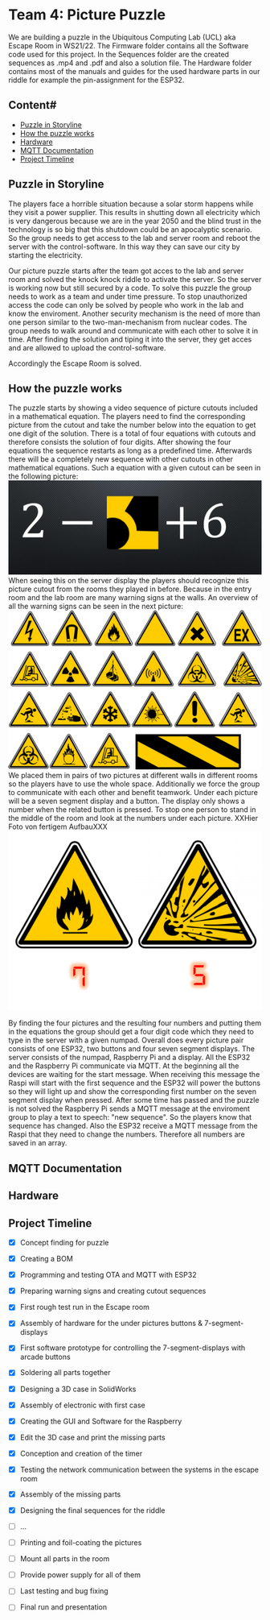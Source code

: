 # Team 4: Picture Puzzle #
We are building a puzzle in the Ubiquitous Computing Lab (UCL) aka Escape Room in WS21/22.
The Firmware folder contains all the Software code used for this project. 
In the Sequences folder are the created sequences as .mp4 and .pdf and also a solution file.
The Hardware folder contains most of the manuals and guides for the used hardware parts in our riddle for example the pin-assignment for the ESP32.

## Content#
* [Puzzle in Storyline](#1)
* [How the puzzle works](#2)
* [Hardware](#3)
* [MQTT Documentation](#4)
* [Project Timeline](#5)


## Puzzle in Storyline <a name="1"></a>
The players face a horrible situation because a solar storm happens while they visit a power supplier. This results in shutting down all electricity which is very dangerous because we are in the year 2050 and the blind trust in the technology is so big that this shutdown could be an apocalyptic scenario.
So the group needs to get access to the lab and server room and reboot the server with the control-software. In this way they can save our city by starting the electricity. 

Our picture puzzle starts after the team got acces to the lab and server room and solved the knock knock riddle to activate the server. So the server is working now but still secured by a code. To solve this puzzle the group needs to work as a team and under time pressure.
To stop unauthorized access the code can only be solved by people who work in the lab and know the enviroment. Another security mechanism is the need of more than one person similar to the two-man-mechanism from nuclear codes. The group needs to walk around and communicate with each other to solve it in time. 
After finding the solution and tiping it into the server, they get acces and are allowed to upload the control-software. 

Accordingly the Escape Room is solved. 
  

## How the puzzle works<a name="2"></a>
The puzzle starts by showing a video sequence of picture cutouts included in a mathematical equation. The players need to find the corresponding picture from the cutout and take the number below into the equation to get one digit of the solution. There is a total of four equations with cutouts and therefore consists the solution of four digits.
After showing the four equations the sequence restarts as long as a predefined time. Afterwards there will be a completely new sequence with other cutouts in other mathematical equations. Such a equation with a given cutout can be seen in the following picture:
<img src="https://github.com/ubilab-ws21/puzzle-4/blob/main/Sequences/demo-sequence.PNG">
When seeing this on the server display the players should recognize this picture cutout from the rooms they played in before. Because in the entry room and the lab room are many warning signs at the walls. An overview of all the warning signs can be seen in the next picture:
<img src="https://github.com/ubilab-ws21/puzzle-4/blob/main/Sequences/warning-signs.svg">
We placed them in pairs of two pictures at different walls in different rooms so the players have to use the whole space. Additionally we force the group to communicate with each other and benefit teamwork.
Under each picture will be a seven segment display and a button. The display only shows a number when the related button is pressed. To stop one person to stand in the middle of the room and look at the numbers under each picture.
XXHier Foto von fertigem AufbauXXX
<img src="https://github.com/ubilab-ws21/puzzle-4/blob/main/Sequences/demo-sign.png">

By finding the four pictures and the resulting four numbers and putting them in the equations the group should get a four digit code which they need to type in the server with a given numpad.
Overall does every picture pair consists of one ESP32, two buttons and four seven segment displays. The server consists of the numpad, Raspberry Pi and a display. All the ESP32 and the Raspberry Pi communicate via MQTT.
At the beginning all the devices are waiting for the start message. When receiving this message the Raspi will start with the first sequence and the ESP32 will power the buttons so they will light up and show the corresponding first number on the seven segment display when pressed. 
After some time has passed and the puzzle is not solved the Raspberry Pi sends a MQTT message at the enviroment group to play a text to speech: "new sequence". So the players know that sequence has changed. Also the ESP32 receive a MQTT message from the Raspi that they need to change the numbers. 
Therefore all numbers are saved in an array. 


## MQTT Documentation <a name="3"></a>


## Hardware <a name="4"></a>


## Project Timeline <a name="5"></a>
- [x] Concept finding for puzzle
- [x] Creating a BOM
- [x] Programming and testing OTA and MQTT with ESP32
- [x] Preparing warning signs and creating cutout sequences
- [x] First rough test run in the Escape room
- [x] Assembly of hardware for the under pictures buttons & 7-segment-displays
- [x] First software prototype for controlling the 7-segment-displays with arcade buttons
- [x] Soldering all parts together
- [x] Designing a 3D case in SolidWorks
- [x] Assembly of electronic with first case
- [x] Creating the GUI and Software for the Raspberry
- [x] Edit the 3D case and print the missing parts
- [x] Conception and creation of the timer 
- [x] Testing the network communication between the systems in the escape room
- [x] Assembly of the missing parts
- [x] Designing the final sequences for the riddle
- [ ] ...
- [ ] Printing and foil-coating the pictures
- [ ] Mount all parts in the room
- [ ] Provide power supply for all of them
- [ ] Last testing and bug fixing
- [ ] Final run and presentation

